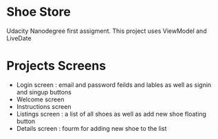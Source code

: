 # Shoe Store
Udacity Nanodegree first assigment. This project uses ViewModel and LiveDate

# Projects Screens

* Login screen : email and password feilds and lables as well as signin and singup buttons
* Welcome screen
* Instructions screen
* Listings screen : a list of all shoes as well as add new shoe floating button
* Details screen : fourm for adding new shoe to the list

